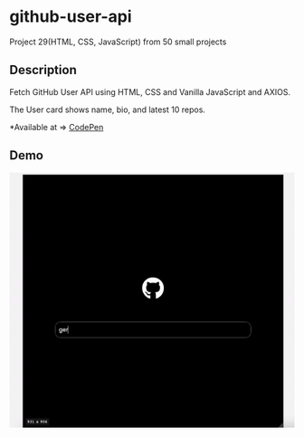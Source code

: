 # github-user-api
Project 29(HTML, CSS, JavaScript) from 50 small projects


## Description

Fetch GitHub User API using HTML, CSS and Vanilla JavaScript and AXIOS.

The User card shows name, bio, and latest 10 repos.

*Available at => [CodePen](https://codepen.io/geritooo123/full/bGwZdVJ)

## Demo

![demo gif](./example.gif)
